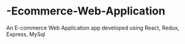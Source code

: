 # -Ecommerce-Web-Application
An E-commerce Web Application app developed using React, Redux, Express, MySql 
